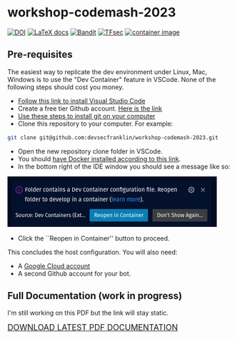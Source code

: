 # workshop-codemash-2023

[![DOI](https://zenodo.org/badge/544592682.svg)](https://zenodo.org/badge/latestdoi/544592682)
 [![LaTeX docs](https://github.com/devsecfranklin/workshop-codemash-2023/actions/workflows/latex.yml/badge.svg)](https://github.com/devsecfranklin/workshop-codemash-2023/actions/workflows/latex.yml) [![Bandit](https://github.com/devsecfranklin/workshop-codemash-2023/actions/workflows/bandit.yml/badge.svg)](https://github.com/devsecfranklin/workshop-codemash-2023/actions/workflows/bandit.yml) [![TFsec](https://github.com/devsecfranklin/workshop-codemash-2023/actions/workflows/tfsec.yml/badge.svg)](https://github.com/devsecfranklin/workshop-codemash-2023/actions/workflows/tfsec.yml) [![container image](https://github.com/devsecfranklin/workshop-codemash-2023/actions/workflows/trivy.yml/badge.svg)](https://github.com/devsecfranklin/workshop-codemash-2023/actions/workflows/trivy.yml)

## Pre-requisites

 The easiest way to replicate the dev environment under Linux, Mac, Windows is to use
 the "Dev Container" feature in VSCode. None of the following steps should cost you
 money.

* [Follow this link to install Visual Studio Code](https://code.visualstudio.com/download)
* Create a free tier Github account. [Here is the link](https://github.com/join)
* [Use these steps to install git on your computer](https://www.linode.com/docs/guides/how-to-install-git-on-linux-mac-and-windows/)
* Clone this repository to your computer. For example:

```sh
git clone git@github.com:devsecfranklin/workshop-codemash-2023.git
```

* Open the new repository clone folder in VSCode.
* You should [have Docker installed according to this link](https://code.visualstudio.com/docs/devcontainers/containers#_system-requirements).
* In the bottom right of the IDE window you should see a message like so: 

![dev-container](/lab/images/dev-container1.png?raw=true "Dev container message")

* Click the ``Reopen in Container'' button to proceed.

This concludes the host configuration. You will also need:

* A [Google Cloud account](https://cloud.google.com/free)
* A second Github account for your bot.

 ## Full Documentation (work in progress)

 I'm still working on this PDF but the link will stay static.

<font size="4">[DOWNLOAD LATEST PDF DOCUMENTATION](https://github.com/devsecfranklin/workshop-codemash-2023/blob/develop/lab/workshop-codemash-2023.pdf)</font>
